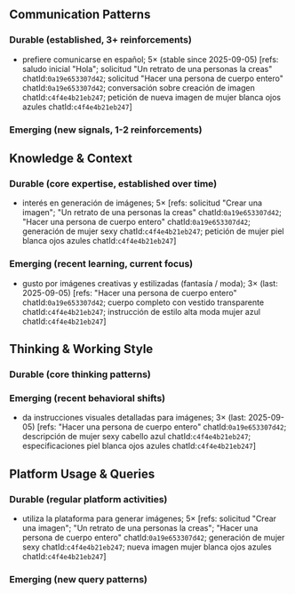 ## Communication Patterns
### Durable (established, 3+ reinforcements)
- prefiere comunicarse en español; 5× (stable since 2025-09-05) [refs: saludo inicial "Hola"; solicitud "Un retrato de una personas la creas" chatId:`0a19e653307d42`; solicitud "Hacer una persona de cuerpo entero" chatId:`0a19e653307d42`; conversación sobre creación de imagen chatId:`c4f4e4b21eb247`; petición de nueva imagen de mujer blanca ojos azules chatId:`c4f4e4b21eb247`]

### Emerging (new signals, 1-2 reinforcements)

## Knowledge & Context
### Durable (core expertise, established over time)
- interés en generación de imágenes; 5× [refs: solicitud "Crear una imagen"; "Un retrato de una personas la creas" chatId:`0a19e653307d42`; "Hacer una persona de cuerpo entero" chatId:`0a19e653307d42`; generación de mujer sexy chatId:`c4f4e4b21eb247`; petición de mujer piel blanca ojos azules chatId:`c4f4e4b21eb247`]

### Emerging (recent learning, current focus)
- gusto por imágenes creativas y estilizadas (fantasía / moda); 3× (last: 2025-09-05) [refs: "Hacer una persona de cuerpo entero" chatId:`0a19e653307d42`; cuerpo completo con vestido transparente chatId:`c4f4e4b21eb247`; instrucción de estilo alta moda mujer azul chatId:`c4f4e4b21eb247`]

## Thinking & Working Style
### Durable (core thinking patterns)

### Emerging (recent behavioral shifts)
- da instrucciones visuales detalladas para imágenes; 3× (last: 2025-09-05) [refs: "Hacer una persona de cuerpo entero" chatId:`0a19e653307d42`; descripción de mujer sexy cabello azul chatId:`c4f4e4b21eb247`; especificaciones piel blanca ojos azules chatId:`c4f4e4b21eb247`]

## Platform Usage & Queries
### Durable (regular platform activities)
- utiliza la plataforma para generar imágenes; 5× [refs: solicitud "Crear una imagen"; "Un retrato de una personas la creas"; "Hacer una persona de cuerpo entero" chatId:`0a19e653307d42`; generación de mujer sexy chatId:`c4f4e4b21eb247`; nueva imagen mujer blanca ojos azules chatId:`c4f4e4b21eb247`]

### Emerging (new query patterns)
